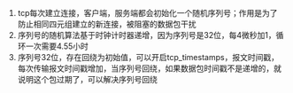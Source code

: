 1. tcp每次建立连接，客户端，服务端都会初始化一个随机序列号；作用是为了防止相同四元组建立的新连接，被阻塞的数据包干扰
2. 序列号的随机算法基于时钟计时器递增，因为序列号是32位，每4微秒加1，循环一次需要4.55小时
3. 序列号32位，存在回绕为初始值，可以开启tcp_timestamps，报文时间戳，每次传输报文时间戳增加，当序列号回绕，如果数据包时间戳不是递增的，就说明这个包过期了，可以解决序列号回绕